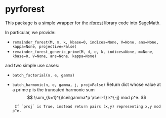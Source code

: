 # pyrforest

This package is a simple wrapper for the [rforest](pyrforest/lib/README.md) library code into SageMath.


In particular, we provide:
- `remainder_forest(M, m, k, kbase=0, indices=None, V=None, ans=None, kappa=None, projective=False)`
- `remainder_forest_generic_prime(M, d, e, k, indices=None, m=None, kbase=0, V=None, ans=None, kappa=None)`

and two simple use cases:
- `batch_factorial(n, e, gamma)`
- `batch_harmonic(n, e, gamma, j, proj=False)`
Return dict whose value at a prime `p` is the truncated harmonic sum
          $$ \sum_{k=1}^{\lceilgamma*p \rceil-1} k^{-j} mod p^e. $$

       If `proj` is True, instead return pairs (x,y) representing x,y mod p^e.

